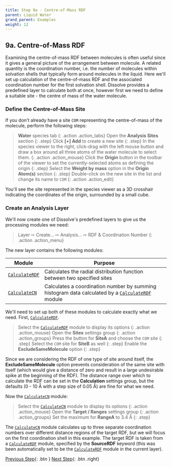 ```yaml
---
title: Step 9a - Centre-of-Mass RDF
parent: Liquid Water
grand_parent: Examples
weight: 12
---
```


## 9a. Centre-of-Mass RDF

Examining the centre-of-mass RDF between molecules is often useful since it gives a general picture of the arrangement between molecule. A related quantity is the coordination number, i.e. the number of molecules within solvation shells that typically form around molecules in the liquid. Here we'll set up calculation of the centre-of-mass RDF and the associated coordination number for the first solvation shell. Dissolve provides a predefined layer to calculate both at once, however first we need to define a suitable site - the centre of mass of the water molecule.

### Define the Centre-of-Mass Site

If you don't already have a site `COM` representing the centre-of-mass of the molecule, perform the following steps:

> **Water** species tab
{: .action .action_tabs}
> Open the **Analysis Sites** section
{: .step}
> Click **[+] Add** to create a new site
{: .step}
> In the species viewer to the right, click-drag with the left mouse button and draw a box around all three atoms of the water molecule to select them.
{: .action .action_mouse}
> Click the **Origin** button in the toolbar of the viewer to set the currently-selected atoms as defining the origin
{: .step}
> Select the **Weight by mass** option in the **Origin Atom(s)** section
{: .step}
> Double-click on the new site in the list and change its name to `COM`
{: .action .action_edit}

You'll see the site represented in the species viewer as a 3D crosshair indicating the coordinates of the origin, surrounded by a small cube. 

### Create an Analysis Layer

We'll now create one of Dissolve's predefined layers to give us the processing modules we need:

> Layer &#8680; Create... &#8680; Analysis... &#8680; RDF & Coordination Number
{: .action .action_menu}

The new layer contains the following modules:

| Module | Purpose |
|--------|---------|
| [`CalculateRDF`](../../userguide/modules/calculaterdf) | Calculates the radial distribution function between two specified sites |
| [`CalculateCN`](../../userguide/modules/calculatecn) | Calculates a coordination number by summing histogram data calculated by a [`CalculateRDF`](../../userguide/modules/calculaterdf) module |

We'll need to set up both of these modules to calculate exactly what we need.  First, [`CalculateRDF`](../../userguide/modules/calculaterdf).

> Select the [`CalculateRDF`](../../userguide/modules/calculaterdf) module to display its options
{: .action .action_mouse}
> Open the **Sites** settings group
{: .action .action_groups}
> Press the button for **SiteA** and choose the `COM` site
{: .step}
> Select the `COM` site for **SiteB** as well
{: .step}
> Enable the **ExcludeSameMolecule** option
{: .step}

Since we are considering the RDF of one type of site around itself, the **ExcludeSameMolecule** option prevents consideration of the same site with itself (which would give a distance of zero and result in a large undesirable spike at the beginning of the RDF). The distance range over which to calculate the RDF can be set in the **Calculation** settings group, but the defaults (0 - 10 &#8491; with a step size of 0.05 &#8491;) are fine for what we need.

Now the [`CalculateCN`](../../userguide/modules/calculatecn) module:

> Select the [`CalculateCN`](../../userguide/modules/calculatecn) module to display its options
{: .action .action_mouse}
> Open the **Target / Ranges** settings group
{: .action .action_groups}
> Set the maximum for **RangeA** to 3.4 &#8491;
{: .step}

The [`CalculateCN`](../../userguide/modules/calculatecn) module calculates up to three separate coordination numbers over different distance regions of the target RDF, but we will focus on the first coordination shell in this example. The target RDF is taken from a [`CalculateRDF`](../../userguide/modules/calculaterdf) module, specified by the **SourceRDF** keyword (this was been automatically set to be the [`CalculateRDF`](../../userguide/modules/calculaterdf) module in the current layer).

[Previous Step](/docs/examples/water/step9){: .btn }   [Next Step](/docs/examples/water/step9b){: .btn .right}

